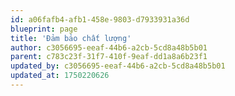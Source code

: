 ```yaml
---
id: a06fafb4-afb1-458e-9803-d7933931a36d
blueprint: page
title: 'Đảm bảo chất lượng'
author: c3056695-eeaf-44b6-a2cb-5cd8a48b5b01
parent: c783c23f-31f7-410f-9eaf-dd1a8a6b23f1
updated_by: c3056695-eeaf-44b6-a2cb-5cd8a48b5b01
updated_at: 1750220626
---
```

